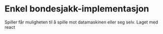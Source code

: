 # Enkel bondesjakk-implementasjon
  Spiller får muligheten til å spille mot datamaskinen eller seg selv. Laget med react